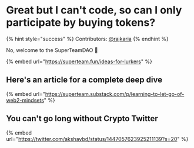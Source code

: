 # Great but I can't code, so can I only participate by buying tokens?

{% hint style="success" %}
Contributors: [@rajkaria](https://github.com/rajkaria)
{% endhint %}

No, welcome to the SuperTeamDAO 🙂

{% embed url="https://superteam.fun/ideas-for-lurkers" %}

## Here's an article for a complete deep dive

{% embed url="https://superteam.substack.com/p/learning-to-let-go-of-web2-mindsets" %}

## You can't go long without Crypto Twitter

{% embed url="https://twitter.com/akshaybd/status/1447057623925211139?s=20" %}
